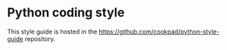 # Python coding style

This style guide is hosted in the https://github.com/cookpad/python-style-guide repository.
